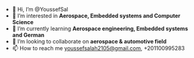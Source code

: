 - 👋 Hi, I’m @YoussefSal
- 👀 I’m interested in **Aerospace, Embedded systems and Computer Science**
- 🌱 I’m currently learning **Aerospace engineering, Embedded systems and German**
- 💞️ I’m looking to collaborate on **aerospace & automotive field**
- 📫 How to reach me youssefsalah2105@gmail.com, +201100995283

<!---
YoussefSal/YoussefSal is a ✨ special ✨ repository because its `README.md` (this file) appears on your GitHub profile.
You can click the Preview link to take a look at your changes.
--->
